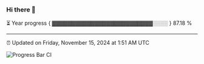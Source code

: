 ### Hi there 👋

⏳ Year progress { ▓▓▓▓▓▓▓▓▓▓▓▓▓▓▓▓▓▓▓▓▓▓▓▓▓▓░░░░ } 87.18 %

---

⏰ Updated on Friday, November 15, 2024 at 1:51 AM UTC

![Progress Bar CI](https://github.com/arthurbuhl/arthurbuhl/workflows/Progress%20Bar%20CI/badge.svg)
